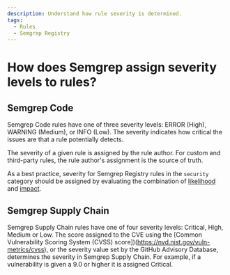 ```yaml
---
description: Understand how rule severity is determined.
tags:
  - Rules
  - Semgrep Registry
---
```


# How does Semgrep assign severity levels to rules?

## Semgrep Code

Semgrep Code rules have one of three severity levels: ERROR (High), WARNING (Medium), or INFO (Low). The severity indicates how critical the issues are that a rule potentially detects.

The severity of a given rule is assigned by the rule author. For custom and third-party rules, the rule author's assignment is the source of truth.

As a best practice, severity for Semgrep Registry rules in the `security` category should be assigned by evaluating the combination of [likelihood](/docs/contributing/contributing-to-semgrep-rules-repository/#likelihood) and [impact](/docs/contributing/contributing-to-semgrep-rules-repository/#impact). 

## Semgrep Supply Chain 

Semgrep Supply Chain rules have one of four severity levels: Critical, High, Medium or Low. The score assigned to the CVE using the [Common Vulnerability Scoring System (CVSS) score])(https://nvd.nist.gov/vuln-metrics/cvss), or the severity value set by the GitHub Advisory Database, determines the severity in Semgrep Supply Chain. For example, if a vulnerability is given a 9.0 or higher it is assigned Critical.